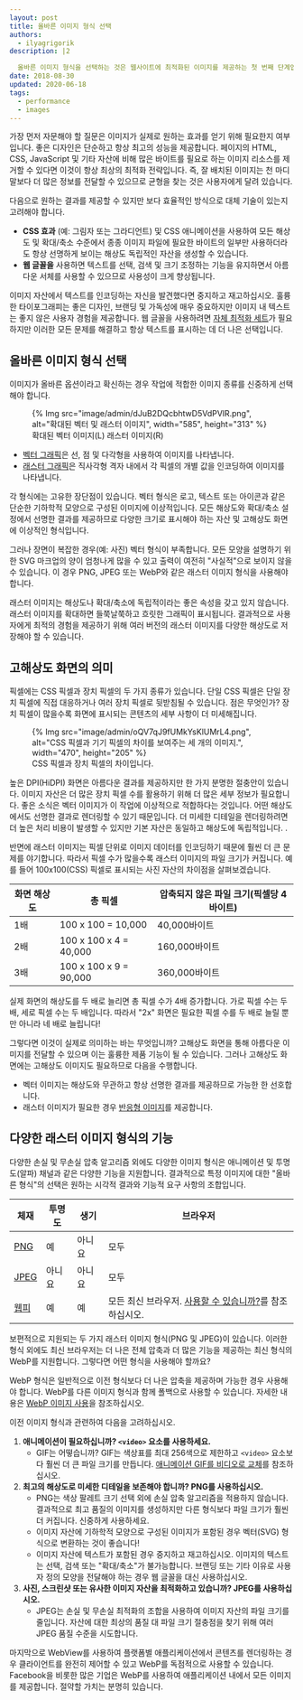 ```yaml
---
layout: post
title: 올바른 이미지 형식 선택
authors:
  - ilyagrigorik
description: |2

  올바른 이미지 형식을 선택하는 것은 웹사이트에 최적화된 이미지를 제공하는 첫 번째 단계입니다. 이 게시물은 올바른 선택을 하는 데 도움이 됩니다.
date: 2018-08-30
updated: 2020-06-18
tags:
  - performance
  - images
---
```


가장 먼저 자문해야 할 질문은 이미지가 실제로 원하는 효과를 얻기 위해 필요한지 여부입니다. 좋은 디자인은 단순하고 항상 최고의 성능을 제공합니다. 페이지의 HTML, CSS, JavaScript 및 기타 자산에 비해 많은 바이트를 필요로 하는 이미지 리소스를 제거할 수 있다면 이것이 항상 최상의 최적화 전략입니다. 즉, 잘 배치된 이미지는 천 마디 말보다 더 많은 정보를 전달할 수 있으므로 균형을 찾는 것은 사용자에게 달려 있습니다.

다음으로 원하는 결과를 제공할 수 있지만 보다 효율적인 방식으로 대체 기술이 있는지 고려해야 합니다.

- **CSS 효과** (예: 그림자 또는 그라디언트) 및 CSS 애니메이션을 사용하여 모든 해상도 및 확대/축소 수준에서 종종 이미지 파일에 필요한 바이트의 일부만 사용하더라도 항상 선명하게 보이는 해상도 독립적인 자산을 생성할 수 있습니다.
- **웹 글꼴을** 사용하면 텍스트를 선택, 검색 및 크기 조정하는 기능을 유지하면서 아름다운 서체를 사용할 수 있으므로 사용성이 크게 향상됩니다.

이미지 자산에서 텍스트를 인코딩하는 자신을 발견했다면 중지하고 재고하십시오. 훌륭한 타이포그래피는 좋은 디자인, 브랜딩 및 가독성에 매우 중요하지만 이미지 내 텍스트는 좋지 않은 사용자 경험을 제공합니다. 웹 글꼴을 사용하려면 [자체 최적화 세트](https://www.igvita.com/2014/01/31/optimizing-web-font-rendering-performance/)가 필요하지만 이러한 모든 문제를 해결하고 항상 텍스트를 표시하는 데 더 나은 선택입니다.

## 올바른 이미지 형식 선택

이미지가 올바른 옵션이라고 확신하는 경우 작업에 적합한 이미지 종류를 신중하게 선택해야 합니다.

<figure>{% Img src="image/admin/dJuB2DQcbhtwD5VdPVlR.png", alt="확대된 벡터 및 래스터 이미지", width="585", height="313" %} <figcaption>확대된 벡터 이미지(L) 래스터 이미지(R)</figcaption></figure>

- [벡터 그래픽](https://en.wikipedia.org/wiki/Vector_graphics)은 선, 점 및 다각형을 사용하여 이미지를 나타냅니다.
- [래스터 그래픽](https://en.wikipedia.org/wiki/Raster_graphics)은 직사각형 격자 내에서 각 픽셀의 개별 값을 인코딩하여 이미지를 나타냅니다.

각 형식에는 고유한 장단점이 있습니다. 벡터 형식은 로고, 텍스트 또는 아이콘과 같은 단순한 기하학적 모양으로 구성된 이미지에 이상적입니다. 모든 해상도와 확대/축소 설정에서 선명한 결과를 제공하므로 다양한 크기로 표시해야 하는 자산 및 고해상도 화면에 이상적인 형식입니다.

그러나 장면이 복잡한 경우(예: 사진) 벡터 형식이 부족합니다. 모든 모양을 설명하기 위한 SVG 마크업의 양이 엄청나게 많을 수 있고 출력이 여전히 "사실적"으로 보이지 않을 수 있습니다. 이 경우 PNG, JPEG 또는 WebP와 같은 래스터 이미지 형식을 사용해야 합니다.

래스터 이미지는 해상도나 확대/축소에 독립적이라는 좋은 속성을 갖고 있지 않습니다. 래스터 이미지를 확대하면 들쭉날쭉하고 흐릿한 그래픽이 표시됩니다. 결과적으로 사용자에게 최적의 경험을 제공하기 위해 여러 버전의 래스터 이미지를 다양한 해상도로 저장해야 할 수 있습니다.

## 고해상도 화면의 의미

픽셀에는 CSS 픽셀과 장치 픽셀의 두 가지 종류가 있습니다. 단일 CSS 픽셀은 단일 장치 픽셀에 직접 대응하거나 여러 장치 픽셀로 뒷받침될 수 있습니다. 점은 무엇인가? 장치 픽셀이 많을수록 화면에 표시되는 콘텐츠의 세부 사항이 더 미세해집니다.

<figure>{% Img src="image/admin/oQV7qJ9fUMkYsKlUMrL4.png", alt="CSS 픽셀과 기기 픽셀의 차이를 보여주는 세 개의 이미지.", width="470", height="205" %}<figcaption> CSS 픽셀과 장치 픽셀의 차이입니다.</figcaption></figure>

높은 DPI(HiDPI) 화면은 아름다운 결과를 제공하지만 한 가지 분명한 절충안이 있습니다. 이미지 자산은 더 많은 장치 픽셀 수를 활용하기 위해 더 많은 세부 정보가 필요합니다. 좋은 소식은 벡터 이미지가 이 작업에 이상적으로 적합하다는 것입니다. 어떤 해상도에서도 선명한 결과로 렌더링할 수 있기 때문입니다. 더 미세한 디테일을 렌더링하려면 더 높은 처리 비용이 발생할 수 있지만 기본 자산은 동일하고 해상도에 독립적입니다. .

반면에 래스터 이미지는 픽셀 단위로 이미지 데이터를 인코딩하기 때문에 훨씬 더 큰 문제를 야기합니다. 따라서 픽셀 수가 많을수록 래스터 이미지의 파일 크기가 커집니다. 예를 들어 100x100(CSS) 픽셀로 표시되는 사진 자산의 차이점을 살펴보겠습니다.

<div class="table-wrapper scrollbar"><table>
<thead>
  <tr>
    <th>화면 해상도</th>
    <th>총 픽셀</th>
    <th>압축되지 않은 파일 크기(픽셀당 4바이트)</th>
  </tr>
</thead>
<tbody>
<tr>
  <td data-th="resolution">1배</td>
  <td data-th="total pixels">100 x 100 = 10,000</td>
  <td data-th="filesize">40,000바이트</td>
</tr>
<tr>
  <td data-th="resolution">2배</td>
  <td data-th="total pixels">100 x 100 x 4 = 40,000</td>
  <td data-th="filesize">160,000바이트</td>
</tr>
<tr>
  <td data-th="resolution">3배</td>
  <td data-th="total pixels">100 x 100 x 9 = 90,000</td>
  <td data-th="filesize">360,000바이트</td>
</tr>
</tbody>
</table></div>

실제 화면의 해상도를 두 배로 늘리면 총 픽셀 수가 4배 증가합니다. 가로 픽셀 수는 두 배, 세로 픽셀 수는 두 배입니다. 따라서 "2x" 화면은 필요한 픽셀 수를 두 배로 늘릴 뿐만 아니라 네 배로 늘립니다!

그렇다면 이것이 실제로 의미하는 바는 무엇입니까? 고해상도 화면을 통해 아름다운 이미지를 전달할 수 있으며 이는 훌륭한 제품 기능이 될 수 있습니다. 그러나 고해상도 화면에는 고해상도 이미지도 필요하므로 다음을 수행합니다.

- 벡터 이미지는 해상도와 무관하고 항상 선명한 결과를 제공하므로 가능한 한 선호합니다.
- 래스터 이미지가 필요한 경우 [반응형 이미지](/serve-responsive-images/)를 제공합니다.

## 다양한 래스터 이미지 형식의 기능

다양한 손실 및 무손실 압축 알고리즘 외에도 다양한 이미지 형식은 애니메이션 및 투명도(알파) 채널과 같은 다양한 기능을 지원합니다. 결과적으로 특정 이미지에 대한 "올바른 형식"의 선택은 원하는 시각적 결과와 기능적 요구 사항의 조합입니다.

<div class="table-wrapper scrollbar"><table>
<thead>
  <tr>
    <th>체재</th>
    <th>투명도</th>
    <th>생기</th>
    <th>브라우저</th>
  </tr>
</thead>
<tbody>
<tr>
  <td data-th="format"><a href="http://en.wikipedia.org/wiki/Portable_Network_Graphics">PNG</a></td>
  <td data-th="transparency">예</td>
  <td data-th="animation">아니요</td>
  <td data-th="browser">모두</td>
</tr>
<tr>
  <td data-th="format"><a href="http://en.wikipedia.org/wiki/JPEG">JPEG</a></td>
  <td data-th="transparency">아니요</td>
  <td data-th="animation">아니요</td>
  <td data-th="browser">모두</td>
</tr>
<tr>
  <td data-th="format"><a href="http://en.wikipedia.org/wiki/WebP">웹피</a></td>
  <td data-th="transparency">예</td>
  <td data-th="animation">예</td>
  <td data-th="browser">모든 최신 브라우저. <a href="https://caniuse.com/#feat=webp">사용할 수 있습니까?</a>를 참조하십시오.</td>
</tr>
</tbody>
</table></div>

보편적으로 지원되는 두 가지 래스터 이미지 형식(PNG 및 JPEG)이 있습니다. 이러한 형식 외에도 최신 브라우저는 더 나은 전체 압축과 더 많은 기능을 제공하는 최신 형식의 WebP를 지원합니다. 그렇다면 어떤 형식을 사용해야 할까요?

WebP 형식은 일반적으로 이전 형식보다 더 나은 압축을 제공하며 가능한 경우 사용해야 합니다. WebP를 다른 이미지 형식과 함께 폴백으로 사용할 수 있습니다. 자세한 내용은 [WebP 이미지 사용](/serve-images-webp/)을 참조하십시오.

이전 이미지 형식과 관련하여 다음을 고려하십시오.

1. **애니메이션이 필요하십니까? `<video>` 요소를 사용하세요.**
    - GIF는 어떻습니까? GIF는 색상표를 최대 256색으로 제한하고 `<video>` 요소보다 훨씬 더 큰 파일 크기를 만듭니다. [애니메이션 GIF를 비디오로 교체](/replace-gifs-with-videos/)를 참조하십시오.
2. **최고의 해상도로 미세한 디테일을 보존해야 합니까? PNG를 사용하십시오.**
    - PNG는 색상 팔레트 크기 선택 외에 손실 압축 알고리즘을 적용하지 않습니다. 결과적으로 최고 품질의 이미지를 생성하지만 다른 형식보다 파일 크기가 훨씬 더 커집니다. 신중하게 사용하세요.
    - 이미지 자산에 기하학적 모양으로 구성된 이미지가 포함된 경우 벡터(SVG) 형식으로 변환하는 것이 좋습니다!
    - 이미지 자산에 텍스트가 포함된 경우 중지하고 재고하십시오. 이미지의 텍스트는 선택, 검색 또는 "확대/축소"가 불가능합니다. 브랜딩 또는 기타 이유로 사용자 정의 모양을 전달해야 하는 경우 웹 글꼴을 대신 사용하십시오.
3. **사진, 스크린샷 또는 유사한 이미지 자산을 최적화하고 있습니까? JPEG를 사용하십시오.**
    - JPEG는 손실 및 무손실 최적화의 조합을 사용하여 이미지 자산의 파일 크기를 줄입니다. 자산에 대한 최상의 품질 대 파일 크기 절충점을 찾기 위해 여러 JPEG 품질 수준을 시도합니다.

마지막으로 WebView를 사용하여 플랫폼별 애플리케이션에서 콘텐츠를 렌더링하는 경우 클라이언트를 완전히 제어할 수 있고 WebP를 독점적으로 사용할 수 있습니다. Facebook을 비롯한 많은 기업은 WebP를 사용하여 애플리케이션 내에서 모든 이미지를 제공합니다. 절약할 가치는 분명히 있습니다.
